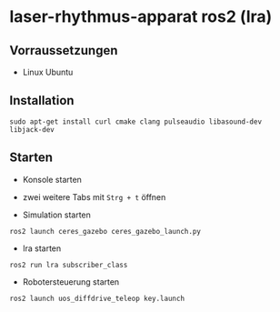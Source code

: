# laser-rhythmus-apparat ros2 (lra)

## Vorraussetzungen

- Linux Ubuntu

## Installation

```
sudo apt-get install curl cmake clang pulseaudio libasound-dev libjack-dev
```

## Starten

- Konsole starten
- zwei weitere Tabs mit `Strg + t` öffnen

- Simulation starten

```
ros2 launch ceres_gazebo ceres_gazebo_launch.py
```

- lra starten

```
ros2 run lra subscriber_class
```

- Robotersteuerung starten

```
ros2 launch uos_diffdrive_teleop key.launch
```